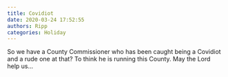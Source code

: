 ```yaml
---
title: Covidiot
date: 2020-03-24 17:52:55
authors: Ripp
categories: Holiday
---
```


 So we have a County Commissioner who has been caught being a Covidiot and a rude one at that?
To think he is running this County.  May the Lord help us...